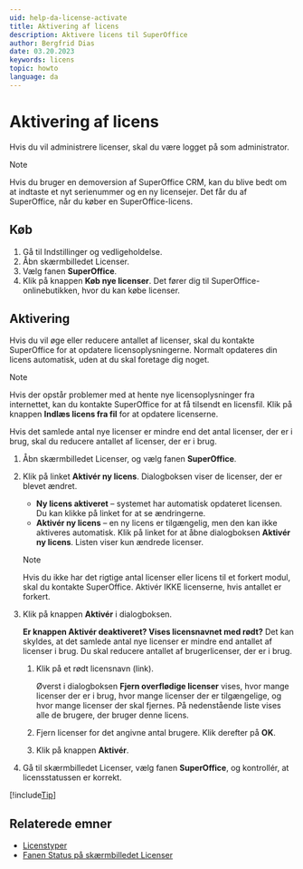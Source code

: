 ```yaml
---
uid: help-da-license-activate
title: Aktivering af licens
description: Aktivere licens til SuperOffice
author: Bergfrid Dias
date: 03.20.2023
keywords: licens
topic: howto
language: da
---
```


# Aktivering af licens

Hvis du vil administrere licenser, skal du være logget på som administrator.

> [!NOTE]
> Hvis du bruger en demoversion af SuperOffice CRM, kan du blive bedt om at indtaste et nyt serienummer og en ny licensejer. Det får du af SuperOffice, når du køber en SuperOffice-licens.

## <a id="buy"></a>Køb

1. Gå til Indstillinger og vedligeholdelse.
1. Åbn skærmbilledet Licenser.
1. Vælg fanen **SuperOffice**.
1. Klik på knappen **Køb nye licenser**. Det fører dig til SuperOffice-onlinebutikken, hvor du kan købe licenser.

## Aktivering

Hvis du vil øge eller reducere antallet af licenser, skal du kontakte SuperOffice for at opdatere licensoplysningerne. Normalt opdateres din licens automatisk, uden at du skal foretage dig noget.

> [!NOTE]
> Hvis der opstår problemer med at hente nye licensoplysninger fra internettet, kan du kontakte SuperOffice for at få tilsendt en licensfil. Klik på knappen **Indlæs licens fra fil** for at opdatere licenserne.

Hvis det samlede antal nye licenser er mindre end det antal licenser, der er i brug, skal du reducere antallet af licenser, der er i brug.

1. Åbn skærmbilledet Licenser, og vælg fanen **SuperOffice**.

1. Klik på linket **Aktivér ny licens**. Dialogboksen viser de licenser, der er blevet ændret.

    * **Ny licens aktiveret** – systemet har automatisk opdateret licensen. Du kan klikke på linket for at se ændringerne.
    * **Aktivér ny licens** – en ny licens er tilgængelig, men den kan ikke aktiveres automatisk. Klik på linket for at åbne dialogboksen **Aktivér ny licens**. Listen viser kun ændrede licenser.

    > [!NOTE]
    > Hvis du ikke har det rigtige antal licenser eller licens til et forkert modul, skal du kontakte SuperOffice. Aktivér IKKE licenserne, hvis antallet er forkert.

1. Klik på knappen **Aktivér** i dialogboksen.

    **Er knappen Aktivér deaktiveret? Vises licensnavnet med rødt?**
    Det kan skyldes, at det samlede antal nye licenser er mindre end antallet af licenser i brug. Du skal reducere antallet af brugerlicenser, der er i brug.

    1. Klik på et rødt licensnavn (link).

        Øverst i dialogboksen **Fjern overflødige licenser** vises, hvor mange licenser der er i brug, hvor mange licenser der er tilgængelige, og hvor mange licenser der skal fjernes. På nedenstående liste vises alle de brugere, der bruger denne licens.

    1. Fjern licenser for det angivne antal brugere. Klik derefter på **OK**.

    1. Klik på knappen **Aktivér**.

1. Gå til skærmbilledet Licenser, vælg fanen **SuperOffice**, og kontrollér, at licensstatussen er korrekt.

[!include[Tip](includes/tip-user-licenses.md)]

## Relaterede emner

* [Licenstyper][3]
* [Fanen Status på skærmbilledet Licenser][1]

<!-- Referenced links -->
[1]: screen/index.md
[3]: index.md

<!-- Referenced images -->
